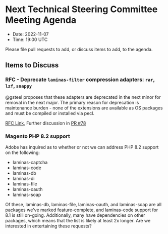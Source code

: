 # Next Technical Steering Committee Meeting Agenda

- Date: 2022-11-07
- Time: 19:00 UTC

Please file pull requests to add, or discuss items to add, to the agenda.

## Items to Discuss

### RFC - Deprecate `laminas-filter` compression adapters: `rar`, `lzf`, `snappy`

@gsteel proposes that these adapters are deprecated in the next minor for removal in the next major. The primary reason for deprecation is maintenance burden - none of the extensions are available as OS packages and must be compiled or installed via pecl.

[RFC Link](https://github.com/laminas/laminas-filter/issues/79), Further discussion in [PR #78](https://github.com/laminas/laminas-filter/pull/78)

### Magento PHP 8.2 support

Adobe has inquired as to whether or not we can address PHP 8.2 support on the following:

- laminas-captcha
- laminas-code
- laminas-db
- laminas-di
- laminas-file
- laminas-oauth
- laminas-soap

Of these, laminas-db, laminas-file, laminas-oauth, and laminas-soap are all packages we've marked feature-complete, and laminas-code support for 8.1 is still on-going. Additionally, many have dependencies on other packages, which means that the list is likely at least 2x longer. Are we interested in entertaining these requests?
